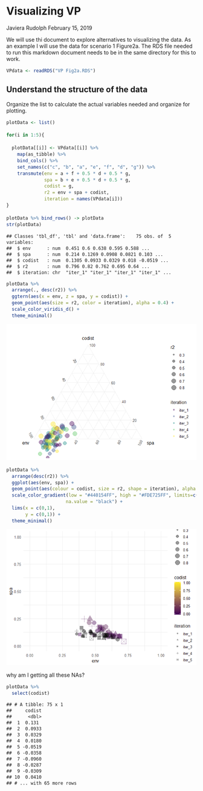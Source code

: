 Visualizing VP
================
Javiera Rudolph
February 15, 2019

We will use thi document to explore alternatives to visualizing the data. As an example I will use the data for scenario 1 Figure2a. The RDS file needed to run this markdown document needs to be in the same directory for this to work.

``` r
VPdata <- readRDS("VP Fig2a.RDS")
```

Understand the structure of the data
------------------------------------

Organize the list to calculate the actual variables needed and organize for plotting.

``` r
plotData <- list()

for(i in 1:5){
  
  plotData[[i]] <- VPdata[[i]] %>% 
    map(as_tibble) %>%
    bind_cols() %>% 
    set_names(c("c", "b", "a", "e", "f", "d", "g")) %>% 
    transmute(env = a + f + 0.5 * d + 0.5 * g,
              spa = b + e + 0.5 * d + 0.5 * g,
              codist = g,
              r2 = env + spa + codist,
              iteration = names(VPdata[i]))
}

plotData %>% bind_rows() -> plotData
str(plotData)
```

    ## Classes 'tbl_df', 'tbl' and 'data.frame':    75 obs. of  5 variables:
    ##  $ env      : num  0.451 0.6 0.638 0.595 0.588 ...
    ##  $ spa      : num  0.214 0.1269 0.0908 0.0821 0.103 ...
    ##  $ codist   : num  0.1305 0.0933 0.0329 0.018 -0.0519 ...
    ##  $ r2       : num  0.796 0.82 0.762 0.695 0.64 ...
    ##  $ iteration: chr  "iter_1" "iter_1" "iter_1" "iter_1" ...

``` r
plotData %>%
  arrange(., desc(r2)) %>% 
  ggtern(aes(x = env, z = spa, y = codist)) +
  geom_point(aes(size = r2, color = iteration), alpha = 0.4) +
  scale_color_viridis_d() +
  theme_minimal()
```

![](ideasVisualizeVP_files/figure-markdown_github/fig1-1.png)

``` r
plotData %>% 
  arrange(desc(r2)) %>% 
  ggplot(aes(env, spa)) +
  geom_point(aes(colour = codist, size = r2, shape = iteration), alpha = 0.4) + 
  scale_color_gradient(low = "#440154FF", high = "#FDE725FF", limits=c(0, 1), 
                      na.value = "black") +
  lims(x = c(0,1),
       y = c(0,1)) +
  theme_minimal()
```

![](ideasVisualizeVP_files/figure-markdown_github/alternPlot-1.png)

why am I getting all these NAs?

``` r
plotData %>% 
  select(codist)
```

    ## # A tibble: 75 x 1
    ##     codist
    ##      <dbl>
    ##  1  0.131 
    ##  2  0.0933
    ##  3  0.0329
    ##  4  0.0180
    ##  5 -0.0519
    ##  6 -0.0358
    ##  7 -0.0960
    ##  8 -0.0287
    ##  9 -0.0309
    ## 10  0.0410
    ## # ... with 65 more rows
